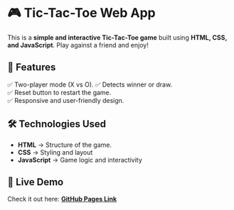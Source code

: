 # 🎮 Tic-Tac-Toe Web App  

This is a **simple and interactive Tic-Tac-Toe game** built using **HTML, CSS, and JavaScript**. Play against a friend and enjoy!  

## 🔹 Features  
✅ Two-player mode (X vs O).
✅ Detects winner or draw.  
✅ Reset button to restart the game.  
✅ Responsive and user-friendly design. 

## 🛠️ Technologies Used  
- **HTML** → Structure of the game.  
- **CSS** → Styling and layout  
- **JavaScript** → Game logic and interactivity  


## 🚀 Live Demo  
Check it out here: **[GitHub Pages Link](https://madrls.github.io/PRODIGY_WD_03/)**  


